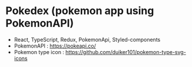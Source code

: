 # Pokedex (pokemon app using PokemonAPI)

* React, TypeScript, Redux, PokemonApi, Styled-components
* PokemonAPI : https://pokeapi.co/
* Pokemon type icon : https://github.com/duiker101/pokemon-type-svg-icons
